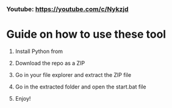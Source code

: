 ### Youtube: https://youtube.com/c/Nykzjd ###
      
# Guide on how to use these tool    
            
1. Install Python from    
   
2. Download the repo as a ZIP       
    
3. Go in your file explorer and extract the ZIP file   
        
4. Go in the extracted folder and open the start.bat file          
      
5. Enjoy!        